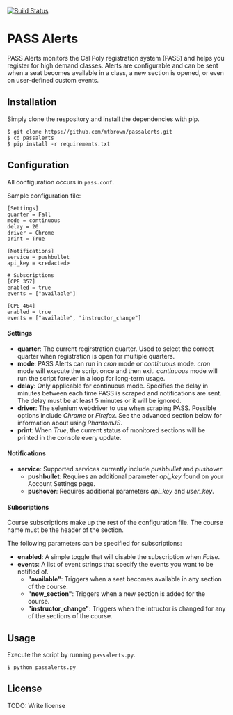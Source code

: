 [![Build Status](https://travis-ci.org/mtbrown/passalerts.svg?branch=master)](https://travis-ci.org/mtbrown/passalerts)

# PASS Alerts

PASS Alerts monitors the Cal Poly registration system (PASS) and helps you register for high demand classes.
Alerts are configurable and can be sent when a seat becomes available in a class, a new section is opened, or even on user-defined custom events.

## Installation

Simply clone the respository and install the dependencies with pip.

```
$ git clone https://github.com/mtbrown/passalerts.git
$ cd passalerts
$ pip install -r requirements.txt
```

## Configuration

All configuration occurs in `pass.conf`.

Sample configuration file:
```
[Settings]
quarter = Fall
mode = continuous
delay = 20
driver = Chrome
print = True

[Notifications]
service = pushbullet
api_key = <redacted>

# Subscriptions
[CPE 357]
enabled = true
events = ["available"]

[CPE 464]
enabled = true
events = ["available", "instructor_change"]
```

#### Settings
* **quarter**: The current regirstration quarter. Used to select the correct quarter when registration is open for multiple quarters.
* **mode**: PASS Alerts can run in *cron* mode or *continuous* mode. *cron* mode will execute the script once and then exit. *continuous* mode will run the script forever in a loop for long-term usage.
* **delay**: Only applicable for continuous mode. Specifies the delay in minutes between each time PASS is scraped and notifications are sent. The delay must be at least 5 minutes or it will be ignored.
* **driver**: The selenium webdriver to use when scraping PASS. Possible options include *Chrome* or *Firefox*. See the advanced section below for information about using *PhantomJS*.
* **print**: When *True*, the current status of monitored sections will be printed in the console every update.

#### Notifications
* **service**: Supported services currently include *pushbullet* and *pushover*.
  * **pushbullet**: Requires an additional parameter *api_key* found on your Account Settings page.
  * **pushover**: Requires additional parameters *api_key* and *user_key*.

#### Subscriptions
Course subscriptions make up the rest of the configuration file. The course name must be the header of the section.

The following parameters can be specified for subscriptions:
* **enabled**: A simple toggle that will disable the subscription when *False*.
* **events**: A list of event strings that specify the events you want to be notified of.
  * **"available"**: Triggers when a seat becomes available in any section of the course.
  * **"new_section"**: Triggers when a new section is added for the course.
  * **"instructor_change"**: Triggers when the intructor is changed for any of the sections of the course.

## Usage
Execute the script by running `passalerts.py`.
```
$ python passalerts.py
```

## License

TODO: Write license